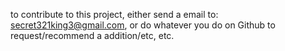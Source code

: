 to contribute to this project, either send a email to: secret321king3@gmail.com,
or do whatever you do on Github to request/recommend a addition/etc, etc.
